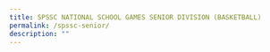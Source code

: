 ```yaml
---
title: SPSSC NATIONAL SCHOOL GAMES SENIOR DIVISION (BASKETBALL)
permalink: /spssc-senior/
description: ""
---
```

